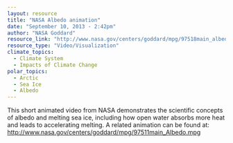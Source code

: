 ```yaml
---
layout: resource
title: "NASA Albedo animation"
date: "September 10, 2013 - 2:42pm"
author: "NASA Goddard"
resource_link: "http://www.nasa.gov/centers/goddard/mpg/97518main_albedoCU.mpg"
resource_type: "Video/Visualization"
climate_topics:
  - Climate System
  - Impacts of Climate Change
polar_topics:
  - Arctic
  - Sea Ice
  - Albedo
---
```


This short animated video from NASA demonstrates the scientific concepts of albedo and melting sea ice, including how open water absorbs more heat and leads to accelerating melting.  A related animation can be found at:                           http://www.nasa.gov/centers/goddard/mpg/97511main_Albedo.mpg
